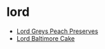 # lord

 * [Lord Greys Peach Preserves](../../index/l/lord-greys-peach-preserves-366698.json)
 * [Lord Baltimore Cake](../../index/l/lord-baltimore-cake.json)
